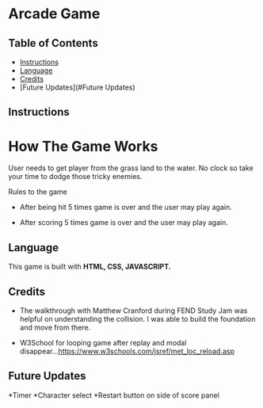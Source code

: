 # Arcade Game

## Table of Contents

* [Instructions](#Instructions)
* [Language](#Language)
* [Credits](#Credits)
* [Future Updates](#Future Updates)

## Instructions

# How The Game Works
User needs to get player from the grass land to the water. No clock so take your time to dodge those tricky enemies.

Rules to the game

* After being hit 5 times game is over and the user may play again.

* After scoring 5 times game is over and the user may play again.

## Language

This game is built with **HTML, CSS, JAVASCRIPT.**

## Credits

* The walkthrough with Matthew Cranford during FEND Study Jam was helpful on understanding the collision. I was able to build the foundation and move from there.

* W3School for looping game after replay and modal disappear...https://www.w3schools.com/jsref/met_loc_reload.asp

## Future Updates
*Timer
*Character select
*Restart button on side of score panel
